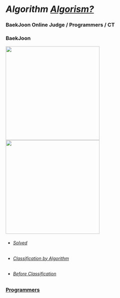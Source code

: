 # *Algorithm  [Algorism?](https://mattlee.tistory.com/52)*

### BaekJoon Online Judge / Programmers / CT
### BaekJoon
<a href="https://solved.ac/q9922000"><img width="300" src="http://mazassumnida.wtf/api/v2/generate_badge?boj=q9922000"/></a>
<img width="300" src="http://mazandi.herokuapp.com/api?handle=q9922000&theme=cold"/>
- ###### [Solved](https://www.acmicpc.net/user/q9922000)
- ###### [Classification by Algorithm](https://github.com/nn98/Algorithm/tree/master/src/_Algorithm)   
- ###### [Before Classification](https://github.com/nn98/Algorithm/tree/master/src/BaekJoon)   


### [Programmers](https://career.programmers.co.kr/pr/jkllhgb_7523)

